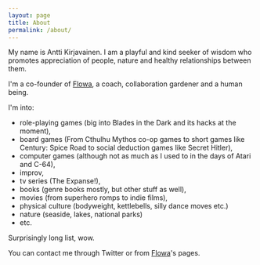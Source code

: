 ```yaml
---
layout: page
title: About
permalink: /about/
---
```


My name is Antti Kirjavainen. I am a playful and kind seeker of wisdom who promotes appreciation of people, nature and healthy relationships between them. 

I'm a co-founder of [Flowa](https://www.flowa.fi/), a coach, collaboration gardener and a human being.

I'm into:

* role-playing games (big into Blades in the Dark and its hacks at the moment),
* board games (From Cthulhu Mythos co-op games to short games like Century: Spice Road to social deduction games like Secret Hitler),
* computer games (although not as much as I used to in the days of Atari and C-64),
* improv,
* tv series (The Expanse!),
* books (genre books mostly, but other stuff as well),
* movies (from superhero romps to indie films),
* physical culture (bodyweight, kettlebells, silly dance moves etc.)
* nature (seaside, lakes, national parks)
* etc.

Surprisingly long list, wow.

You can contact me through Twitter or from [Flowa](https://www.flowa.fi/)'s pages.
